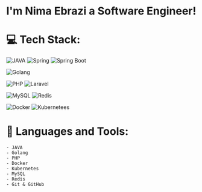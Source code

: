 # I'm Nima Ebrazi a Software Engineer! 



# 💻 Tech Stack:
![JAVA](https://img.shields.io/badge/java-%2300ADD8.svg?style=for-the-badge&logo=java&logoColor=white) 
![Spring](https://img.shields.io/badge/Spring-%2300ADD8.svg?style=for-the-badge&logo=spring&logoColor=white&color=6DB33F) 
![Spring Boot](https://img.shields.io/badge/Spring%20Boot-%2300ADD8.svg?style=for-the-badge&logo=spring-boot&logoColor=white&color=6DB33F) 

![Golang](https://img.shields.io/badge/Go-00ADD8?logo=Go&logoColor=white&style=for-the-badge)

![PHP](https://img.shields.io/badge/php-%23777BB4.svg?style=for-the-badge&logo=php&logoColor=white) ![Laravel](https://img.shields.io/badge/laravel-%23FF2D20.svg?style=for-the-badge&logo=laravel&logoColor=white)   

![MySQL](https://img.shields.io/badge/mysql-%2300f.svg?style=for-the-badge&logo=mysql&logoColor=white&color=4479A1) 
![Redis](https://img.shields.io/badge/redis-%23DD0031.svg?style=for-the-badge&logo=redis&logoColor=white&color=DC382D) 

![Docker](https://img.shields.io/badge/docker-%230db7ed.svg?style=for-the-badge&logo=docker&logoColor=white) ![Kubernetees](https://img.shields.io/badge/kubernetees-%230db7ed.svg?style=for-the-badge&logo=kubernetes&logoColor=white&color=326CE5) 

# 🔨 Languages and Tools:
```
- JAVA
- Golang
- PHP
- Docker
- Kubernetes
- MySQL
- Redis
- Git & GitHub
```
<!--
**nimaebrazi/nimaebrazi** is a ✨ _special_ ✨ repository because its `README.md` (this file) appears on your GitHub profile.

Here are some ideas to get you started:

- 🔭 I’m currently working on ...
- 🌱 I’m currently learning ...
- 👯 I’m looking to collaborate on ...
- 🤔 I’m looking for help with ...
- 💬 Ask me about ...
- 📫 How to reach me: ...
- 😄 Pronouns: ...
- ⚡ Fun fact: ...
-->
